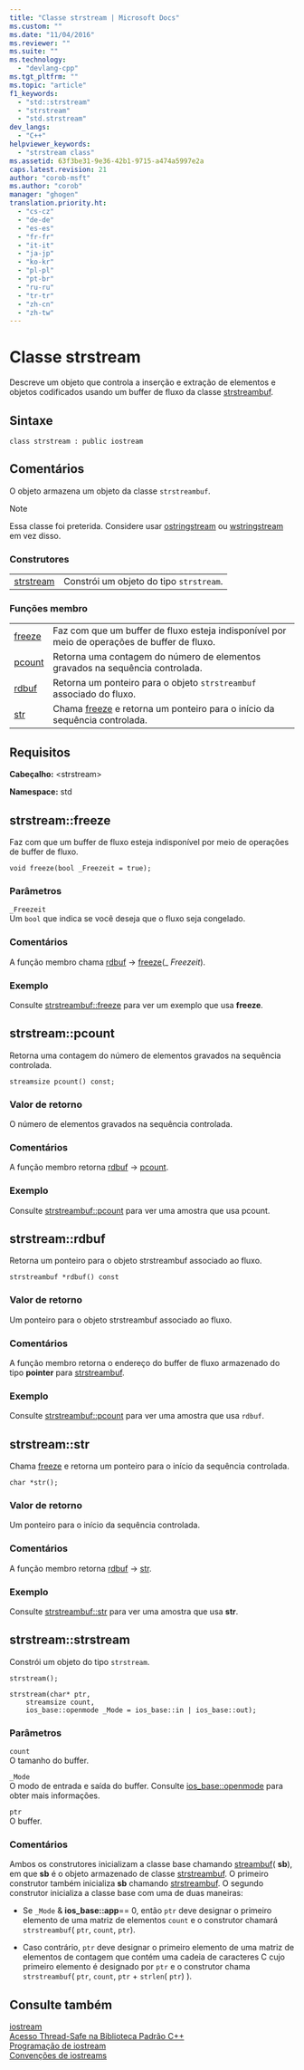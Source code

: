 ```yaml
---
title: "Classe strstream | Microsoft Docs"
ms.custom: ""
ms.date: "11/04/2016"
ms.reviewer: ""
ms.suite: ""
ms.technology: 
  - "devlang-cpp"
ms.tgt_pltfrm: ""
ms.topic: "article"
f1_keywords: 
  - "std::strstream"
  - "strstream"
  - "std.strstream"
dev_langs: 
  - "C++"
helpviewer_keywords: 
  - "strstream class"
ms.assetid: 63f3be31-9e36-42b1-9715-a474a5997e2a
caps.latest.revision: 21
author: "corob-msft"
ms.author: "corob"
manager: "ghogen"
translation.priority.ht: 
  - "cs-cz"
  - "de-de"
  - "es-es"
  - "fr-fr"
  - "it-it"
  - "ja-jp"
  - "ko-kr"
  - "pl-pl"
  - "pt-br"
  - "ru-ru"
  - "tr-tr"
  - "zh-cn"
  - "zh-tw"
---
```

# <a name="strstream-class"></a>Classe strstream
Descreve um objeto que controla a inserção e extração de elementos e objetos codificados usando um buffer de fluxo da classe [strstreambuf](../standard-library/strstreambuf-class.md).  
  
## <a name="syntax"></a>Sintaxe  
  
```
class strstream : public iostream
```  
  
## <a name="remarks"></a>Comentários  
 O objeto armazena um objeto da classe `strstreambuf`.  
  
> [!NOTE]
>  Essa classe foi preterida. Considere usar [ostringstream](../standard-library/sstream-typedefs.md#stringstream) ou [wstringstream](../standard-library/sstream-typedefs.md#wstringstream) em vez disso.  
  
### <a name="constructors"></a>Construtores  
  
|||  
|-|-|  
|[strstream](#strstream__strstream)|Constrói um objeto do tipo `strstream`.|  
  
### <a name="member-functions"></a>Funções membro  
  
|||  
|-|-|  
|[freeze](#strstream__freeze)|Faz com que um buffer de fluxo esteja indisponível por meio de operações de buffer de fluxo.|  
|[pcount](#strstream__pcount)|Retorna uma contagem do número de elementos gravados na sequência controlada.|  
|[rdbuf](#strstream__rdbuf)|Retorna um ponteiro para o objeto `strstreambuf` associado do fluxo.|  
|[str](#strstream__str)|Chama [freeze](../standard-library/strstreambuf-class.md#strstreambuf__freeze) e retorna um ponteiro para o início da sequência controlada.|  
  
## <a name="requirements"></a>Requisitos  
 **Cabeçalho:** \<strstream>  
  
 **Namespace:** std  
  
##  <a name="a-namestrstreamfreezea--strstreamfreeze"></a><a name="strstream__freeze"></a>  strstream::freeze  
 Faz com que um buffer de fluxo esteja indisponível por meio de operações de buffer de fluxo.  
  
```
void freeze(bool _Freezeit = true);
```  
  
### <a name="parameters"></a>Parâmetros  
 `_Freezeit`  
 Um `bool` que indica se você deseja que o fluxo seja congelado.  
  
### <a name="remarks"></a>Comentários  
 A função membro chama [rdbuf](#strstream__rdbuf) -> [freeze](../standard-library/strstreambuf-class.md#strstreambuf__freeze)(_ *Freezeit*).  
  
### <a name="example"></a>Exemplo  
  Consulte [strstreambuf::freeze](../standard-library/strstreambuf-class.md#strstreambuf__freeze) para ver um exemplo que usa **freeze**.  
  
##  <a name="a-namestrstreampcounta--strstreampcount"></a><a name="strstream__pcount"></a>  strstream::pcount  
 Retorna uma contagem do número de elementos gravados na sequência controlada.  
  
```
streamsize pcount() const;
```  
  
### <a name="return-value"></a>Valor de retorno  
 O número de elementos gravados na sequência controlada.  
  
### <a name="remarks"></a>Comentários  
 A função membro retorna [rdbuf](#strstream__rdbuf) -> [pcount](../standard-library/strstreambuf-class.md#strstreambuf__pcount).  
  
### <a name="example"></a>Exemplo  
  Consulte [strstreambuf::pcount](../standard-library/strstreambuf-class.md#strstreambuf__pcount) para ver uma amostra que usa pcount.  
  
##  <a name="a-namestrstreamrdbufa--strstreamrdbuf"></a><a name="strstream__rdbuf"></a>  strstream::rdbuf  
 Retorna um ponteiro para o objeto strstreambuf associado ao fluxo.  
  
```
strstreambuf *rdbuf() const
```  
  
### <a name="return-value"></a>Valor de retorno  
 Um ponteiro para o objeto strstreambuf associado ao fluxo.  
  
### <a name="remarks"></a>Comentários  
 A função membro retorna o endereço do buffer de fluxo armazenado do tipo **pointer** para [strstreambuf](../standard-library/strstreambuf-class.md).  
  
### <a name="example"></a>Exemplo  
  Consulte [strstreambuf::pcount](../standard-library/strstreambuf-class.md#strstreambuf__pcount) para ver uma amostra que usa `rdbuf`.  
  
##  <a name="a-namestrstreamstra--strstreamstr"></a><a name="strstream__str"></a>  strstream::str  
 Chama [freeze](../standard-library/strstreambuf-class.md#strstreambuf__freeze) e retorna um ponteiro para o início da sequência controlada.  
  
```
char *str();
```  
  
### <a name="return-value"></a>Valor de retorno  
 Um ponteiro para o início da sequência controlada.  
  
### <a name="remarks"></a>Comentários  
 A função membro retorna [rdbuf](#strstream__rdbuf) -> [str](../standard-library/strstreambuf-class.md#strstreambuf__str).  
  
### <a name="example"></a>Exemplo  
  Consulte [strstreambuf::str](../standard-library/strstreambuf-class.md#strstreambuf__str) para ver uma amostra que usa **str**.  
  
##  <a name="a-namestrstreamstrstreama--strstreamstrstream"></a><a name="strstream__strstream"></a>  strstream::strstream  
 Constrói um objeto do tipo `strstream`.  
  
```
strstream();

strstream(char* ptr,
    streamsize count,
    ios_base::openmode _Mode = ios_base::in | ios_base::out);
```  
  
### <a name="parameters"></a>Parâmetros  
 `count`  
 O tamanho do buffer.  
  
 `_Mode`  
 O modo de entrada e saída do buffer. Consulte [ios_base::openmode](../standard-library/ios-base-class.md#ios_base__openmode) para obter mais informações.  
  
 `ptr`  
 O buffer.  
  
### <a name="remarks"></a>Comentários  
 Ambos os construtores inicializam a classe base chamando [streambuf](../standard-library/streambuf-typedefs.md#streambuf)( **sb**), em que **sb** é o objeto armazenado de classe [strstreambuf](../standard-library/strstreambuf-class.md). O primeiro construtor também inicializa **sb** chamando [strstreambuf](../standard-library/strstreambuf-class.md#strstreambuf__strstreambuf). O segundo construtor inicializa a classe base com uma de duas maneiras:  
  
-   Se `_Mode` & **ios_base::app**== 0, então `ptr` deve designar o primeiro elemento de uma matriz de elementos `count` e o construtor chamará `strstreambuf`( `ptr`, `count`, `ptr`).  
  
-   Caso contrário, `ptr` deve designar o primeiro elemento de uma matriz de elementos de contagem que contém uma cadeia de caracteres C cujo primeiro elemento é designado por `ptr` e o construtor chama `strstreambuf`( `ptr`, `count`, `ptr` + `strlen`( `ptr`) ).  
  
## <a name="see-also"></a>Consulte também  
 [iostream](../standard-library/istream-typedefs.md#iostream)   
 [Acesso Thread-Safe na Biblioteca Padrão C++](../standard-library/thread-safety-in-the-cpp-standard-library.md)   
 [Programação de iostream](../standard-library/iostream-programming.md)   
 [Convenções de iostreams](../standard-library/iostreams-conventions.md)



